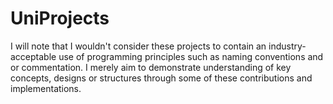 # UniProjects
I will note that I wouldn't consider these projects to contain an industry-acceptable use of programming principles such as naming conventions and or commentation. 
I merely aim to demonstrate understanding of key concepts, designs or structures through some of these contributions and implementations.
